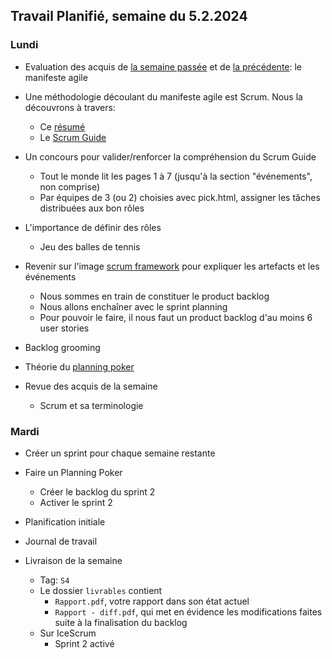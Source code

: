 ## Travail Planifié, semaine du 5.2.2024

### Lundi 

- Evaluation des acquis de [la semaine passée](2024-05.md) et de [la précédente](2024-04.md): le manifeste agile
- Une méthodologie découlant du manifeste agile est Scrum. Nous la découvrons à travers:
  - Ce [résumé](../Supports/scrum.pdf)
  - Le [Scrum Guide](../Supports/2020-Scrum-Guide-French.pdf)

- Un concours pour valider/renforcer la compréhension du Scrum Guide
  - Tout le monde lit les pages 1 à 7 (jusqu'à la section "événements", non comprise)
  - Par équipes de 3 (ou 2) choisies avec pick.html, assigner les tâches distribuées aux bon rôles

- L'importance de définir des rôles
  - Jeu des balles de tennis

- Revenir sur l'image [scrum framework](../Supports/sources/scrum_framework.png) pour expliquer les artefacts et les événements
  - Nous sommes en train de constituer le product backlog
  - Nous allons enchaîner avec le sprint planning
  - Pour pouvoir le faire, il nous faut un product backlog d'au moins 6 user stories
- Backlog grooming
- Théorie du [planning poker](../Supports/Planning%20Poker.pdf)
- Revue des acquis de la semaine
  - Scrum et sa terminologie

### Mardi 

- Créer un sprint pour chaque semaine restante
- Faire un Planning Poker
  - Créer le backlog du sprint 2 
  - Activer le sprint 2

- Planification initiale
- Journal de travail
- Livraison de la semaine
  - Tag: `S4` 
  - Le dossier `livrables` contient
    - `Rapport.pdf`, votre rapport dans son état actuel
    - `Rapport - diff.pdf`, qui met en évidence les modifications faites suite à la finalisation du backlog
  - Sur IceScrum
    - Sprint 2 activé
